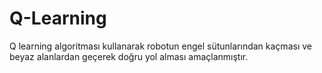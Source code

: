 # Q-Learning
Q learning algoritması kullanarak robotun engel sütunlarından kaçması ve beyaz alanlardan geçerek doğru yol alması amaçlanmıştır.
